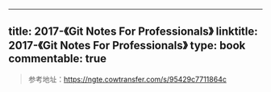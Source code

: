 
---
title: 2017-《Git Notes For Professionals》
linktitle: 2017-《Git Notes For Professionals》
type: book
commentable: true
---

> 参考地址：https://ngte.cowtransfer.com/s/95429c7711864c

    